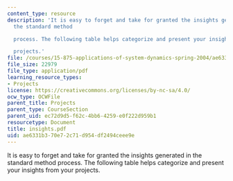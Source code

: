 ```yaml
---
content_type: resource
description: 'It is easy to forget and take for granted the insights generated in
  the standard method

  process. The following table helps categorize and present your insights from your

  projects.'
file: /courses/15-875-applications-of-system-dynamics-spring-2004/ae6331b370e72c71d954df2494ceee9e_insights.pdf
file_size: 22979
file_type: application/pdf
learning_resource_types:
- Projects
license: https://creativecommons.org/licenses/by-nc-sa/4.0/
ocw_type: OCWFile
parent_title: Projects
parent_type: CourseSection
parent_uid: ec72d9d5-f62c-4bb6-4259-e0f222d959b1
resourcetype: Document
title: insights.pdf
uid: ae6331b3-70e7-2c71-d954-df2494ceee9e
---
```

It is easy to forget and take for granted the insights generated in the standard method
process. The following table helps categorize and present your insights from your
projects.